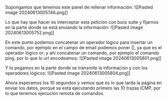 Supongamos que tenemos este panel de rellenar información:
![[Pasted image 20240613005746.png]]

Lo que hay que hacer es interceptar esta petición con burp suite y fijarnos en la parte donde se está enviando la información:
![[Pasted image 20240613005752.png]]

En este punto podemos concatenar un operador lógico para insertar un comando, por ejemplo en el campo de email podemos poner ||, ya que es el operador lógico or; y ahí concatenar un comando, por ejemplo el comando ping, por lo que lo url encodeamos:
![[Pasted image 20240613005801.png]]

Y lo pegamos en la parte donde se transmite la información y con los operadores lógicos:
![[Pasted image 20240613005804.png]]

Ahora esperamos los 10 segundos y vemos que es lo que tarda la página en enviar los datos, porque se está ejecutando primero las 10 trazas ICMP, por lo que tenemos ejecución remota de comandos.

